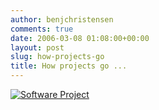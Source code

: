 ```yaml
---
author: benjchristensen
comments: true
date: 2006-03-08 01:08:00+00:00
layout: post
slug: how-projects-go
title: How projects go ...
---
```


[![Software Project](https://benjchristensen.files.wordpress.com/2007/04/software-project.thumbnail.jpg)](http://benjchristensen.files.wordpress.com/2007/04/software-project.jpg)
